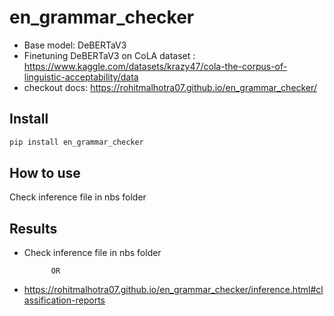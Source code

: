 # en_grammar_checker


<!-- WARNING: THIS FILE WAS AUTOGENERATED! DO NOT EDIT! -->

- Base model: DeBERTaV3
- Finetuning DeBERTaV3 on CoLA dataset :
  https://www.kaggle.com/datasets/krazy47/cola-the-corpus-of-linguistic-acceptability/data
- checkout docs: https://rohitmalhotra07.github.io/en_grammar_checker/

## Install

``` sh
pip install en_grammar_checker
```

## How to use

Check inference file in nbs folder

## Results

- Check inference file in nbs folder

            OR

- https://rohitmalhotra07.github.io/en_grammar_checker/inference.html#classification-reports
